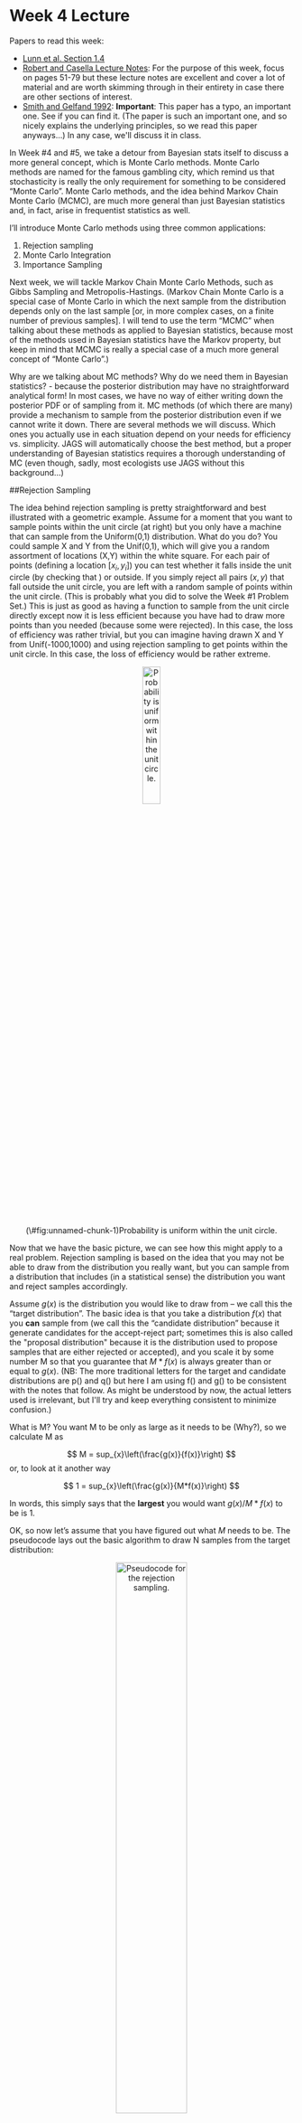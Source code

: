 Week 4 Lecture
========================================================

Papers to read this week:

* [Lunn et al. Section 1.4](https://github.com/hlynch/Bayesian2020/tree/master/_data/Lunn1.4.pdf)
* [Robert and Casella Lecture Notes](https://github.com/hlynch/Bayesian2020/tree/master/_data/MCMC-UseR.pdf): For the purpose of this week, focus on pages 51-79 but these lecture notes are excellent and cover a lot of material and are worth skimming through in their entirety in case there are other sections of interest.
* [Smith and Gelfand 1992](https://github.com/hlynch/Bayesian2020/tree/master/_data/SmithGelfand1992.pdf): **Important**: This paper has a typo, an important one. See if you can find it. (The paper is such an important one, and so nicely explains the underlying principles, so we read this paper anyways...) In any case, we'll discuss it in class.

In Week #4 and #5, we take a detour from Bayesian stats itself to discuss a more general concept, which is Monte Carlo methods. Monte Carlo methods are named for the famous gambling city, which remind us that stochasticity is really the only requirement for something to be considered “Monte Carlo”. Monte Carlo methods, and the idea behind Markov Chain Monte Carlo (MCMC), are much more general than just Bayesian statistics and, in fact, arise in frequentist statistics as well.

I’ll introduce Monte Carlo methods using three common applications:

1) Rejection sampling
2) Monte Carlo Integration
3) Importance Sampling

Next week, we will tackle Markov Chain Monte Carlo Methods, such as Gibbs Sampling and Metropolis-Hastings. (Markov Chain Monte Carlo is a special case of Monte Carlo in which the next sample from the distribution depends only on the last sample [or, in more complex cases, on a finite number of previous samples]. I will tend to use the term “MCMC” when talking about these methods as applied to Bayesian statistics, because most of the methods used in Bayesian statistics have the Markov property, but keep in mind that MCMC is really a special case of a much more general concept of “Monte Carlo”.)

Why are we talking about MC methods? Why do we need them in Bayesian statistics? - because the posterior distribution may have no straightforward analytical form! In most cases, we have no way of either writing down the posterior PDF or of sampling from it. MC methods (of which there are many) provide a mechanism to sample from the posterior distribution even if we cannot write it down. There are several methods we will discuss. Which ones you actually use in each situation depend on your needs for efficiency vs. simplicity. JAGS will automatically choose the best method, but a proper understanding of Bayesian statistics requires a thorough understanding of MC (even though, sadly, most ecologists use JAGS without this background…)

##Rejection Sampling

The idea behind rejection sampling is pretty straightforward and best illustrated with a geometric example. Assume for a moment that you want to sample points within the unit circle (at right) but you only have a machine that can sample from the Uniform(0,1) distribution. What do you do? You could sample X and Y from the Unif(0,1), which will give you a random assortment of locations (X,Y) within the white square. For each pair of points (defining a location $[x_i, y_i]$) you can test whether it falls inside the unit circle (by checking that ) or outside. If you simply reject all pairs $(x,y)$ that fall outside the unit circle, you are left with a random sample of points within the unit circle. (This is probably what you did to solve the Week #1 Problem Set.) This is just as good as having a function to sample from the unit circle directly except now it is less efficient because you have had to draw more points than you needed (because some were rejected). In this case, the loss of efficiency was rather trivial, but you can imagine having drawn X and Y from Unif(-1000,1000) and using rejection sampling to get points within the unit circle. In this case, the loss of efficiency would be rather extreme. 

<div class="figure" style="text-align: center">
<img src="UniformCircle.png" alt="Probability is uniform within the unit circle." width="25%" />
<p class="caption">(\#fig:unnamed-chunk-1)Probability is uniform within the unit circle.</p>
</div>

Now that we have the basic picture, we can see how this might apply to a real problem. Rejection sampling is based on the idea that you may not be able to draw from the distribution you really want, but you can sample from a distribution that includes (in a statistical sense) the distribution you want and reject samples accordingly.

Assume $g(x)$ is the distribution you would like to draw from – we call this the “target distribution”. The basic idea is that you take a distribution $f(x)$ that you **can** sample from (we call this the “candidate distribution” because it generate candidates for the accept-reject part; sometimes this is also called the "proposal distribution" because it is the distribution used to propose samples that are either rejected or accepted), and you scale it by some number M so that you guarantee that $M*f(x)$ is always greater than or equal to $g(x)$. (NB: The more traditional letters for the target and candidate distributions are p() and q() but here I am using f() and g() to be consistent with the notes that follow. As might be understood by now, the actual letters used is irrelevant, but I'll try and keep everything consistent to minimize confusion.)

What is M? You want M to be only as large as it needs to be (Why?), so we calculate M as

$$
M = sup_{x}\left(\frac{g(x)}{f(x)}\right)
$$
or, to look at it another way

$$
1 = sup_{x}\left(\frac{g(x)}{M*f(x)}\right)
$$

In words, this simply says that the **largest** you would want $g(x)/M*f(x)$ to be is 1.

OK, so now let’s assume that you have figured out what $M$ needs to be. The pseudocode lays out the basic algorithm to draw N samples from the target distribution:

<div class="figure" style="text-align: center">
<img src="RejectionFigure.png" alt="Pseudocode for the rejection sampling." width="50%" />
<p class="caption">(\#fig:unnamed-chunk-2)Pseudocode for the rejection sampling.</p>
</div>

Note that the draw from the uniform is just a mechanism for accepting values from the target distribution with probability $g(x)/M*f(x)$. If it makes more sense, you could use a draw from the Bernoulli instead, i.e.

$$
x^{(i)} \sim f(x) \\
\mbox{if rBinom} \left(1,\frac{g(x)}{M*f(x)}\right)
$$

The analogy I might use is that of carving out a sandcastle from a pile of sand. The first task is to pile up enough sand that the pile is higher than the tallest part of the castle, and then the second task is to carve away at the sand until you get the shape you want. Rejection sampling is just carving away at the big shapeless pile of sand to get the distribution you wanted in the first place.

To walk through a simple example, I've bottowed a nice example nearly verbatim from Jarad Neimi's [blog](https://www.jarad.me/teaching/2013/10/03/rejection-sampling) where we take the Beta distribution as the target we want to sample from (pretending, for a moment, that this is not in base R) and the Unif(0,1) as the candidate distribution we actually can sample from. So in this example, and using the notation above, g(x) is the Beta distribution and f(x) is the Uniform distribution.


```r
a = 5
b = 12
target = function(x) dbeta(x,a,b)
proposal = dunif
```

Now we will calculate M and the probability of acceptance.


```r
mode = (a-1)/(a+b-2)
M = target(mode)
1/M
```

```
## [1] 0.2745091
```

```r
n = 1000
points = runif(n)
uniforms = runif(n)
accept = uniforms < (target(points)/(M*proposal(points)))
```

The plot below has target (red) and proposal (green) density as well as the proposal density scaled by M (green, dashed) to show how it creates an envelope over the target. The points are accepted (blue circle) and rejected (red x) values on the x-axis with their associated uniform draws on the y-axis.


```r
curve(target, lwd=2)
curve(proposal, add=TRUE, col="seagreen", lwd=2)
curve(M*proposal(x), add=TRUE, col="seagreen", lty=2, lwd=2)
points(points, M*uniforms, pch=ifelse(accept,1,4), col=ifelse(accept,"blue","red"), lwd=2)
legend("topright", c("target","proposal","accepted","rejected"), 
       lwd=c(2,2,NA,NA), col=c("black","seagreen","blue","red"),
       pch=c(NA,NA,1,4), bg="white") 
```

<img src="Week-4-lecture_files/figure-html/unnamed-chunk-5-1.png" width="672" />

We will write some code in lab to actually practice doing this.

##Adaptive Rejection Sampling

I won’t say much about adaptive rejections sampling, except to say that it tunes the candidate distribution over time to increase the acceptance ratio and speed up the sampling.

##Monte Carlo Integration

The idea behind Monte Carlo integration is very simple. Let’s say you have a probability distribution f(x) and you want to know the E[X]. If you knew the pdf analytically, you could simply calculate the expectation as follows:

$$
E[X] = \int_{-\infty}^{\infty} xf(x)dx
$$
But what do you do if you don’t know the equation for $f(x)$ but you do have some way of sampling from $f(x)$? (in other words, some black box method for generating random draws ${x_{1},x_{2},x_{3},...,x_{T}}$, but no idea what’s in the black box...) In this case, you can estimate the expectation by

$$
E[X] \approx \frac{1}{T}\sum_{t=1}^{T}x_{t}
$$

Remember that the expected value E[X] is simply the value you would expect if you sampled from $f(x)$. The expected value is just the mean of all values from $f(x)$, in which case you can simply use the draws that you have in lieu of having the full pdf describing $f(x)$.

This can be extended for an arbitrarily complex function $g(x)$, so that

$$
E[g(X)] = \int_{-\infty}^{\infty}g(x)f(x)dx
$$
is approximated by

$$
E[X] = \int_{-\infty}^{\infty} xf(x)dx
$$
$$
E[g(X)] \approx \frac{1}{T}\sum_{t=1}^{T}g(x_{t})
$$
Notice that this is really no more complicated, its simply saying that you draw from $f(x)$, plug those values into $g()$ and then average all those values of $g(x)$!

How good is this estimate?

$$
SE_{E[g(x)]} = \sqrt{\frac{s^{2}_{g(x)}}{T}}
$$
where $s^{2}_{g(x)}$ is the sample variance of $g(X)$

$$
s^{2}_{g(x)} = \frac{1}{T-1}\sum^{T}_{1}(g(x_{t})-E[g(x)])^2
$$
(This is closely tied to some of the ideas we discussed in Biometry regarding bootstrap sampling. The basic idea is the same: Samples from $f(x)$ can be used in lieu of $f(x)$ for approximations of quantities involving $f(x)$. The quality of those approximations increases as the number of samples used increases.)

##Sometimes you just want the integral...

So far, we've been focused on using MC integration to calculate an expected value, but really it is a more general strategy for calculating an integral. Let's say we want to know the integral of some function over the interval $[a,b)$.

We can use the $Unif(a,b)$ distribution to help us, by using it for $f(x)$ in the equation above, i.e. as the distribution we can draw easily from. To see that, lets re-write the initial integral as

$$
\int^{b}_{a}g(x)\frac{(b-a)}{(b-a)}dx = (b-a)\int^{b}_{a}g(x)\frac{1}{(b-a)}dx = (b-a)\int^{b}_{a}g(x)f(x)dx
$$
The last version here looks like what we had up above. So we now draw from $f(x)=Unif(a,b)$ and plug those draws into our function $g(x)$

$$
(b-a)\left[\frac{1}{N}\sum^{N}_{t=1}g(x_{t})\right] = \sum^{N}_{t=1}g(x_{t}) \times \frac{(b-a)}{N}
$$
I've re-written this on the right hand side because it connects it to the geometric interpretation illustrated in the figure.

<div class="figure" style="text-align: center">
<img src="BayesianIntegration.png" alt="The left hand figure is just the Riemann sum version of integration. The right hand side is what we are essentially doing with Monte Carlo integration. Instead of drawing equal spaced boxes along the x-axis, we are sampling values along the x axes from a uniform distribution and then using those values to calculate the function $g(x)$. Figure adapted from Jarosz (2008)." width="100%" />
<p class="caption">(\#fig:unnamed-chunk-6)The left hand figure is just the Riemann sum version of integration. The right hand side is what we are essentially doing with Monte Carlo integration. Instead of drawing equal spaced boxes along the x-axis, we are sampling values along the x axes from a uniform distribution and then using those values to calculate the function $g(x)$. Figure adapted from Jarosz (2008).</p>
</div>

Note that the term Monte Carlo Integration is sometimes replaced by, or used synonymously with the phrase Monte Carlo simulation. Don’t let this confuse you. The idea behind both of these terms is simply that you can replace a probability distribution function (which may be a conditional probability distribution) with samples from that probability distribution function.

In one-dimension, this all seems rather too simple to be of any use, but in multi-dimensional problems, these methods are essential. The reason is that if you have $T$ multidimensional draws from $f(\vec{X})$ (where I am using vector notation explicitly to denote the fact that each draw contains $>1$ element), then you can make inference about any particular component by using the draws for that component **completely ignoring the other components**. Why does this work? Because the draws from the multidimensional distribution “average out” (heuristically speaking) the other components which might be related. In other words, to the extent that the pdf involves correlations among components, the draws from the multidimensional distribution reflect those underlying correlations already, and you can use the marginal distributions directly without concern for the multidimensionality of it. (Why this is so exciting will become clearer as we get into more detailed Bayesian examples...)

We will play around this this in lab as well.

##Importance Sampling

Importance sampling is similar to MC integration, and uses a bit of a trick to get from a distribution you can’t easily sample from, to one you can.

Let’s say that $g(x)$ above is a distribution that you cannot easily sample from. You can get around this problem by finding a similar distribution that you can sample from, using

$$
g(x) = f(x)\frac{g(x)}{f(x)}
$$
What have we gained? Well, what we can do is sample from $f(x)$ and weight these draws by the ratio $\frac{g(x)}{f(x)}$.

Now we can get E[X] (or, similarly, the E[g(x)]), by drawing from $f(x)$ to get a chain of values $x_{i}$ and calculating

$$
\frac{1}{n}\sum^{n}_{i=1}x_{i}\frac{g(x_{i})}{f(x_{i})}
$$
How useful is this method? The challenge here is in finding a good distribution $f(x)$ that has sufficient probability over the range that is important for g(x), but you don’t want something so “flat” that you end up sampling a lot of x values that don’t really contribute to the expected value of interest.

##Sampling Importance Resampling

Notice that in the above discussion of Importance Sampling, I only showed you how to use the Importance Ratios to calculate expectations, but we didn’t actually discuss how to use this method to get samples from the distribution itself. This procedure is called Sampling Importance Resampling, and we will go over it and the discussion by Smith and Gelfand (1992) in lab.
